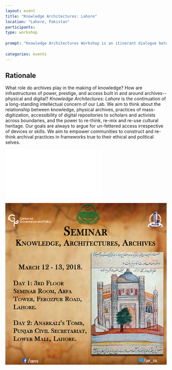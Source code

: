 ```yaml
---
layout: event
title: "Knowledge Architectures: Lahore"
location: "Lahore, Pakistan"
participants:
type: workshop

prompt: "Knowledge Architectures Workshop is an itinerant dialogue between scholars, activists, archivists, artists, librarians, and cultural organizations. We are pleased to host our second meeting on March 12-13, 2018 at the Centre for Governance and Policy, IT University of the Punjab in Lahore, Pakistan. In collaboration with Archives and Libraries Department, S & GAD, Government of the Punjab, and Punjab Information Technology Board."

categories: events
---
```


## Rationale

What role do archives play in the making of knowledge? How are infrastructures
of power, prestige, and access built in and around archives-- physical and
digital? *Knowledge Architectures: Lahore* is the continuation of a
long-standing intellectual concern of our Lab. We aim to think about the
relationship between knowledge, physical archives, practices of
mass-digitization, accessibility of digital repositories to scholars and
activists across boundaries, and the power to re-think, re-mix and re-use
cultural heritage. Our goals are always to argue for un-fettered access
irrespective of devices or skills. We aim to empower communities to construct
and re-think archival practices in frameworks true to their ethical and
political selves.

![Schedule](/public/images/lahore-schedule.pdf)

![Poster](/public/images/Archives_Lahore.jpg)
